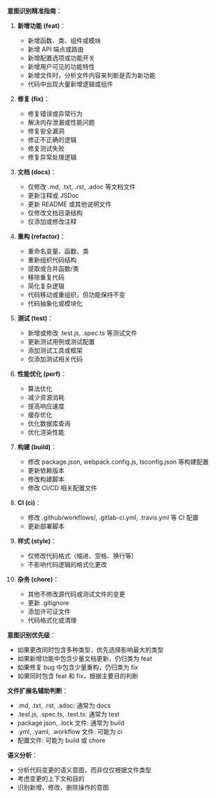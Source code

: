 
**意图识别精准指南**：
1. **新增功能 (feat)**：
   - 新增函数、类、组件或模块
   - 新增 API 端点或路由
   - 新增配置选项或功能开关
   - 新增用户可见的功能特性
   - 新增文件时，分析文件内容来判断是否为新功能
   - 代码中出现大量新增逻辑或组件

2. **修复 (fix)**：
   - 修复错误或异常行为
   - 解决内存泄漏或性能问题
   - 修复安全漏洞
   - 修正不正确的逻辑
   - 修复测试失败
   - 修复异常处理逻辑

3. **文档 (docs)**：
   - 仅修改 .md, .txt, .rst, .adoc 等文档文件
   - 更新注释或 JSDoc
   - 更新 README 或其他说明文件
   - 仅修改文档目录结构
   - 仅添加或修改注释

4. **重构 (refactor)**：
   - 重命名变量、函数、类
   - 重新组织代码结构
   - 提取或合并函数/类
   - 移除重复代码
   - 简化复杂逻辑
   - 代码移动或重组织，但功能保持不变
   - 代码抽象化或模块化

5. **测试 (test)**：
   - 新增或修改 .test.js, .spec.ts 等测试文件
   - 更新测试用例或测试配置
   - 添加测试工具或框架
   - 仅添加测试相关代码

6. **性能优化 (perf)**：
   - 算法优化
   - 减少资源消耗
   - 提高响应速度
   - 缓存优化
   - 优化数据库查询
   - 优化渲染性能

7. **构建 (build)**：
   - 修改 package.json, webpack.config.js, tsconfig.json 等构建配置
   - 更新依赖版本
   - 修改构建脚本
   - 修改 CI/CD 相关配置文件

8. **CI (ci)**：
   - 修改 .github/workflows/, .gitlab-ci.yml, .travis.yml 等 CI 配置
   - 更新部署脚本

9. **样式 (style)**：
   - 仅修改代码格式（缩进、空格、换行等）
   - 不影响代码逻辑的格式化更改

10. **杂务 (chore)**：
    - 其他不修改源代码或测试文件的变更
    - 更新 .gitignore
    - 添加许可证文件
    - 代码格式化或清理

**意图识别优先级**：
- 如果更改同时包含多种类型，优先选择影响最大的类型
- 如果新增功能中包含少量文档更新，仍归类为 feat
- 如果修复 bug 中包含少量重构，仍归类为 fix
- 如果同时包含 feat 和 fix，根据主要目的判断

**文件扩展名辅助判断**：
- .md, .txt, .rst, .adoc: 通常为 docs
- .test.js, .spec.ts, .test.ts: 通常为 test
- package.json, .lock 文件: 通常为 build
- .yml, .yaml, .workflow 文件: 可能为 ci
- 配置文件: 可能为 build 或 chore

**语义分析**：
- 分析代码变更的语义意图，而非仅仅根据文件类型
- 考虑变更的上下文和目的
- 识别新增、修改、删除操作的意图
